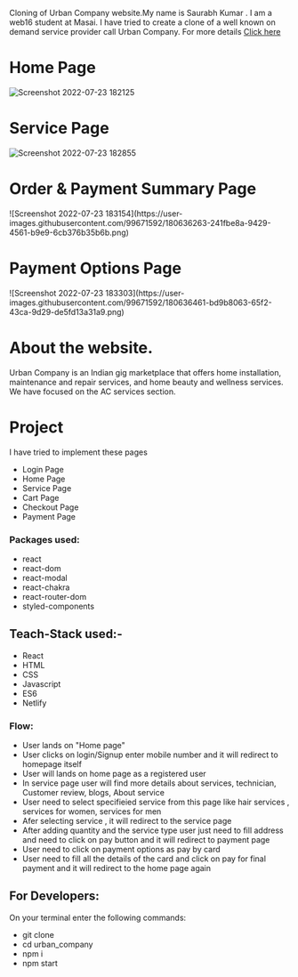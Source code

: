 Cloning of Urban Company website.My name is Saurabh Kumar . I am a web16 student at Masai. I have tried to create a clone of a well known on demand service provider call Urban Company. For more details 
 <a href="https://urbancompany.netlify.app/">  Click here <a/>
 
 <h1>Home Page </h1>
 
 ![Screenshot 2022-07-23 182125](https://user-images.githubusercontent.com/99671592/180634754-a7672d7d-cfa3-4232-a76a-045474d196e7.png)
 
 <h1>Service Page </h1>
 
 ![Screenshot 2022-07-23 182855](https://user-images.githubusercontent.com/99671592/180635121-3e730f9d-0b1f-4c0a-8740-5338d3ed9223.png)
 
 <h1> Order & Payment Summary Page </h1>
![Screenshot 2022-07-23 183154](https://user-images.githubusercontent.com/99671592/180636263-241fbe8a-9429-4561-b9e9-6cb376b35b6b.png)

 
  <h1> Payment Options Page </h1>
  ![Screenshot 2022-07-23 183303](https://user-images.githubusercontent.com/99671592/180636461-bd9b8063-65f2-43ca-9d29-de5fd13a31a9.png)

 

 
 <h1> About the website. </h1>
 <p>Urban Company is an Indian gig marketplace that offers home installation, maintenance and repair services, and home beauty and wellness services. We have focused on the AC services section. </p>
 
  <h1>Project </h1>
 <p> I have tried to implement these pages </p>
 <ul>
  <li> Login Page </li>
  <li> Home Page </li>
  <li> Service Page </li>
  <li> Cart Page </li>
  <li> Checkout Page </li>
  <li> Payment Page </li>
 </ul>
 
 <h3>Packages used: </h3>
 <ul>
  <li> react </li>
  <li>react-dom </li>
  <li> react-modal </li>
  <li> react-chakra </li>
  <li> react-router-dom </li>
  <li> styled-components </li>
 </ul>
 
 <h2> Teach-Stack used:- </h2>
  <ul>
  <li> React </li>
  <li>HTML </li>
  <li> CSS </li>
  <li> Javascript </li>
  <li> ES6 </li>
   <li> Netlify </li>
 </ul>
 
 <h3> Flow:</h3>
 <ul>
  <li> User lands on "Home page" </li>
  <li>User clicks on login/Signup enter mobile number and it will redirect to homepage itself </li>
  <li>User will lands on home page as a registered user </li>
  <li> In service page user will find more details about services, technician, Customer review, blogs, About service </li>
  <li>User need to select specifieied service from this page like hair services , services for women, services for men </li>
   <li> Afer selecting service , it will redirect to the service page </li>
  <li> After adding quantity and the service type  user just need to fill address and need to click on pay button and it will redirect to payment page  </li>
   <li> User need to click on payment options as pay by card   </li>
  <li> User need to fill all the details of the card and click on pay for final payment and it will redirect to the home page again </li>
  
 </ul>
 
 <h2> For Developers: </h2>
 <p>On your terminal enter the following commands: </p>
 <ul> 
     <li>  git clone <https link> </li>
       <li>cd urban_company </li>
         <li> npm i</li>
           <li> npm start</li>
 </ul>



 
 

 
 
 
 
 
 
 
 
 
 
 

 
 
 

 

